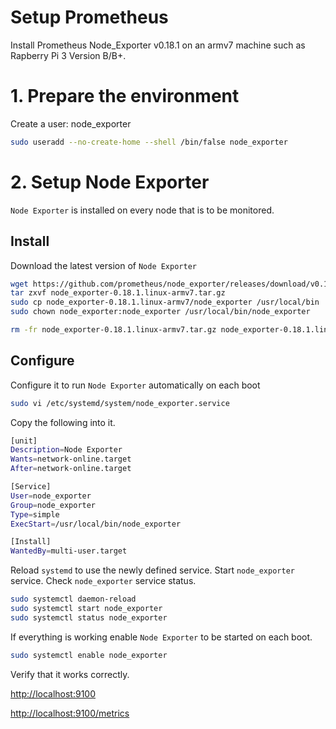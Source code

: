 # Setup Prometheus

Install Prometheus Node_Exporter v0.18.1 on an armv7 machine such as Rapberry Pi 3 Version B/B+.

# 1. Prepare the environment

Create a user: node_exporter

```sh
sudo useradd --no-create-home --shell /bin/false node_exporter
```

# 2. Setup Node Exporter

`Node Exporter` is installed on every node that is to be monitored.

## Install

Download the latest version of `Node Exporter`

```sh
wget https://github.com/prometheus/node_exporter/releases/download/v0.18.1/node_exporter-0.18.1.linux-armv7.tar.gz
tar zxvf node_exporter-0.18.1.linux-armv7.tar.gz
sudo cp node_exporter-0.18.1.linux-armv7/node_exporter /usr/local/bin
sudo chown node_exporter:node_exporter /usr/local/bin/node_exporter

rm -fr node_exporter-0.18.1.linux-armv7.tar.gz node_exporter-0.18.1.linux-armv7
```

## Configure

Configure it to run `Node Exporter` automatically on each boot

```sh
sudo vi /etc/systemd/system/node_exporter.service
```

Copy the following into it.

```sh
[unit]
Description=Node Exporter
Wants=network-online.target
After=network-online.target

[Service]
User=node_exporter
Group=node_exporter
Type=simple
ExecStart=/usr/local/bin/node_exporter

[Install]
WantedBy=multi-user.target
```

Reload `systemd` to use the newly defined service. Start `node_exporter` service. Check `node_exporter` service status.

```sh
sudo systemctl daemon-reload
sudo systemctl start node_exporter
sudo systemctl status node_exporter
```

If everything is working enable `Node Exporter` to be started on each boot.

```sh
sudo systemctl enable node_exporter
```

Verify that it works correctly.

[http://localhost:9100](http://localhost:9100)

[http://localhost:9100/metrics](http://localhost:9100/metrics)
